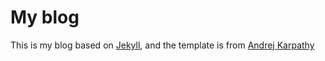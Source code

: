 # My blog

This is my blog based on [Jekyll](http://jekyllrb.com/), and the template is from [Andrej Karpathy](http://cs.stanford.edu/people/karpathy/)



